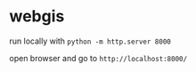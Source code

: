 # webgis

run locally with `python -m http.server 8000`

open browser and go to `http://localhost:8000/`